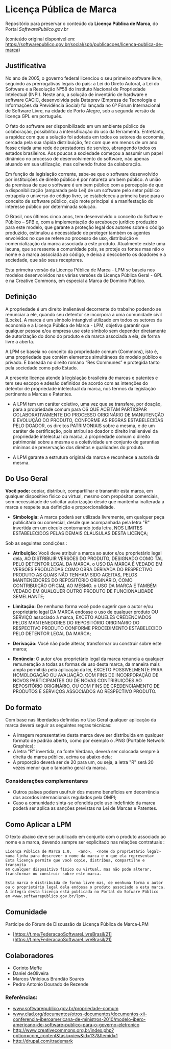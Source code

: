# Licença Pública de Marca
Repositório para preservar o conteúdo da **Licença Pública de Marca**, do Portal *SoftwarePublico.gov.br*

(conteúdo original disponível em: https://softwarepublico.gov.br/social/spb/publicacoes/licenca-publica-de-marca)


## Justificativa

No ano de 2005, o governo federal licenciou o seu primeiro software livre, seguindo as prerrogativas legais do país: a Lei do Direto Autoral, a Lei do Software e a Resolução Nº58 do Instituto Nacional de Propriedade Intelectual (INPI). Neste ano, a solução de inventário de hardware e software CACIC, desenvolvida pela Dataprev (Empresa de Tecnologia e Informações da Previdência Social) foi lançada no 6º Fórum Internacional de Software Livre, na cidade de Porto Alegre, sob a segunda versão da licença GPL em português.

O fato do software ser disponibilizado em um ambiente público de colaboração, possibilitou a intensificação do uso da ferramenta. Entretanto, a rapidez com que a solução foi adotada em todos os setores da economia, cercada pela sua rápida distribuição, fez com que em menos de um ano fosse criada uma rede de prestadores de serviço, abrangendo todos os estados brasileiros. Aos poucos a sociedade começou a assumir um papel dinâmico no processo de desenvolvimento do software, não apenas atuando em sua utilização, mas colhendo frutos da colaboração.

Em função da legislação corrente, sabe-se que o software desenvolvido por instituições de direito público é por natureza um bem público. A união da premissa de que o software é um bem público com a percepção de que a disponibilização (amparada pela Lei) de um software pelo setor público extrapola o universo do código livre, se estabeleceu a primeira base para o conceito de software público, cujo mote principal é a manifestação do interesse público por determinada solução.

O Brasil, nos últimos cinco anos, tem desenvolvido o conceito do Software Público – SPB e, com a implementação do arcabouço jurídico produzido para este modelo, que garante a proteção legal dos autores sobre o código produzido, estimulou a necessidade de proteger também os agentes envolvidos no que se refere ao processo de uso, distribuição e comercialização da marca associada a este produto. Atualmente existe uma lacuna, que se ressente a comunidade pois, se proteje os fontes mas não o nome e a marca associada ao código, e deixa a descoberto os doadores e a sociedade, que são seus receptores.

Esta primeira versão da Licença Pública de Marca - LPM se baseia nos modelos desenvolvidos nas várias versões da Licença Pública Geral - GPL e na Creative Commons, em especial a Marca de Domínio Público.


## Definição

A propriedade é um direito inalienável decorrente do trabalho podendo se renunciar a ele, quando seu detentor se incorpora a uma comunidade civil [Locke]. A marca é um símbolo intangível utilizado em todos os setores da economia e a Licença Pública de Marca - LPM, objetiva garantir que qualquer pessoa e/ou empresa use este símbolo sem depender diretamente de autorização do dono do produto e da marca associada a ela, de forma livre a aberta.

A LPM se baseia no conceito da propriedade comum (Commons), isto é, uma propriedade que contém elementos simultâneos do modelo público e privado. É baseada no direito romano “Res Communes” e protegida tanto pela sociedade como pelo Estado.


A presente licença atende à legislação brasileira de marcas e patentes e tem seu escopo e adesão definidos de acordo com as intenções do detentor de propriedade intelectual da marca, nos termos da legislação pertinente a Marcas e Patentes.
 

- A LPM tem um caráter coletivo, uma vez que se transfere, por doação, para a propriedade comum para OS QUE ACEITAM PARTICIPAR COLABORATIVAMENTE DO PROCESSO ORIGINÁRIO DE MANUTENÇÃO E EVOLUÇÃO DO PRODUTO, CONFORME AS REGRAS ESTABELECIDAS PELO DOADOR, os direitos PATRIMONIAIS sobre a mesma, e de um caráter de certificação, pois atribui ao doador o direito inalienável da propriedade intelectual da marca, à propriedade comum o direito patrimonial sobre a mesma e a coletividade um conjunto de garantias mínimas de preservação dos direitos e qualidades do produto.

- A LPM garante a estrutura original da marca e reconhece a autoria da mesma.

## Do Uso Geral

**Você pode:** copiar, distribuir, compartilhar e transmitir esta marca, em qualquer dispositivo físico ou virtual, mesmo com propósitos comerciais, sem necessidade de solicitar autorização desde que mantenha inalterada a marca e respeite sua definição e proporcionalidade.

- **Simbologia:** A marca poderá ser utilizada livremente, em qualquer peça publicitária ou comercial, desde que acompanhada pela letra "R" invertida em um círculo contornando toda letra, NOS LIMITES ESTABELECIDOS PELAS DEMAIS CLÁUSULAS DESTA LICENÇA;

Sob as seguintes condições :

- **Atribuição:** Você deve atribuir a marca ao autor e/ou proprietário legal dela, AO DISTRIBUIR VERSÕES DO PRODUTO, DESIGNADO COMO TAL PELO DETENTOR LEGAL DA MARCA. o USO DA MARCA É VEDADO EM VERSÕES PRODUZIDAS COMO OBRA DERIVADA DO RESPECTIVO PRODUTO AS QUAIS NÃO TENHAM SIDO ACEITAS, PELOS MANTENEDORES DO REPOSITÓRIO ORIGINÁRIO, COMO CONTRIBUIÇÃO OFICIAL AO MESMO. o USO DA MARCA É TAMBÉM VEDADO EM QUALQUER OUTRO PRODUTO DE FUNCIONALIDADE SEMELHANTE;

- **Limitação:** De nenhuma forma você pode sugerir que o autor e/ou
proprietário legal DA MARCA endosse o uso de qualquer produto OU SERVIÇO
associado à marca, EXCETO AQUELES CREDENCIADOS PELOS MANTENEDORES DO
REPOSITÓRIO ORIGINÁRIO DO RESPECTIVO PRODUTO CONFORME PROCEDIMENTO
ESTABELECIDO PELO DETENTOR LEGAL DA MARCA;

- **Derivação:** Você não pode alterar, transformar ou construir sobre este marca;

- **Renúncia:** O autor e/ou proprietário legal da marca renuncia a qualquer
remuneração a todas as formas de uso desta marca, da maneira mais ampla
permitida pela aplicação da lei, EXCETO POSSIVELMENTE PARA HOMOLOGAÇÃO
OU AVALIAÇÃO, COM FINS DE INCORPORAÇÃO DE NOVOS PARTICIPANTES OU DE NOVAS CONTRIBUIÇÕES AO REPOSITÓRIO ORIGINÁRIO, OU COM FINS DE CREDENCIAMENTO DE PRODUTOS E SERVIÇOS ASSOCIADOS AO RESPECTIVO PRODUTO.


## Do formato

Com base nas liberdades definidas no Uso Geral qualquer aplicação da marca deverá seguir as seguintes regras técnicas:

- A imagem representativa desta marca deve ser distribuida em qualquer formato de padrão aberto, como por exemplo o .PNG (Portable Network Graphics);
- A letra "R" invertida, na fonte Verdana, deverá ser colocada sempre à direita da marca pública, acima ou abaixo dela;
- A proporção deverá ser de 20 para um, ou seja, a letra "R" será 20 vezes menor que o tamanho geral da marca.


### Considerações complementares

- Outros países podem usufruir dos mesmo benefícios em decorrência dos acordos internacionais regulados pela OMPI;
- Caso a comunidade sinta-se ofendida pelo uso indefinido da marca poderá ser aplica as sanções previstas na Lei de Marcas e Patentes.

## Como Aplicar a LPM

O texto abaixo deve ser publicado em conjunto com o produto associado ao nome e a marca, devendo sempre ser explicitado nas relações contratuais :

```
Licença Pública de Marca 1.0,   <ano>,  <nome do proprietário legal>
<uma linha para descrever o nome da marca e o que ela representa>
Esta licença permite que você copie, distribua, compartilhe e transmita 
em qualquer dispositivo físico ou virtual, mas não pode alterar, 
transformar ou construir sobre este marca.

Esta marca é distribuída de forma livre mas, de nenhuma forma o autor 
ou o proprietário legal dela endossa o produto associado a esta marca. 
A íntegra desta licença está publicada no Portal do Sofware Público 
em <www.softwarepublico.gov.br/lpm>.
```

## Comunidade
Participe do Fórum de Discussão da Licença Pública de Marca-LPM

- [https://t.me/FederacaoSoftwareLivreBrasil/21](https://t.me/FederacaoSoftwareLivreBrasil/21)



## Colaboradores
- Corinto Meffe
- Daniel deOliveira
- Marcos Vinícious Brandão Soares
- Pedro Antonio Dourado de Rezende

### Referências:
- www.softwarepublico.gov.br/propriedade-comum
- www.clad.org/documentos/otros-documentos/documentos-xii-conferencia-iberoamericana-de-ministros-2010/modelo-ibero-americano-de-software-publico-para-o-governo-eletronico
- http://www.creativecommons.org.br/index.php?option=com_content&task=view&id=137&Itemid=1
- http://drupal.com/trademark
